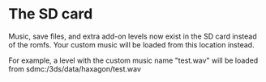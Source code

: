 # The SD card

Music, save files, and extra add-on levels now exist in the SD card instead of the romfs. Your custom music will be loaded from this location instead.

For example, a level with the custom music name "test.wav" will be loaded from sdmc:/3ds/data/haxagon/test.wav